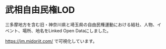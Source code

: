 # 武相自由民権LOD
三多摩地方を含む旧・神奈川県と埼玉県の自由民権運動における結社、人物、イベント、場所、地名をLinked Open Dataにしました。

https://jm.midoriit.com/ で可視化しています。

